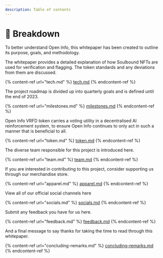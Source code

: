 ```yaml
---
description: Table of contents
---
```


# 📑 Breakdown

To better understand Open Info, this whitepaper has been created to outline its purpose, goals, and methodology. &#x20;

The whitepaper provides a detailed explanation of how Soulbound NFTs are used for verification and flagging. The token standards and any deviations from them are discussed.

{% content-ref url="tech.md" %}
[tech.md](tech.md)
{% endcontent-ref %}

The project roadmap is divided up into quarterly goals and is defined until the end of 2023.

{% content-ref url="milestones.md" %}
[milestones.md](milestones.md)
{% endcontent-ref %}

Open Info VRFD token carries a voting utility in a decentralised AI reinforcement system, to ensure Open Info continues to only act in such a manner that is beneficial to all.

{% content-ref url="token.md" %}
[token.md](token.md)
{% endcontent-ref %}

The diverse team responsible for this project is introduced here.

{% content-ref url="team.md" %}
[team.md](team.md)
{% endcontent-ref %}

If you are interested in contributing to this project, consider supporting us through our merchandise store.

{% content-ref url="apparel.md" %}
[apparel.md](apparel.md)
{% endcontent-ref %}

View all of our official social channels here

{% content-ref url="socials.md" %}
[socials.md](socials.md)
{% endcontent-ref %}

Submit any feedback you have for us here.

{% content-ref url="feedback.md" %}
[feedback.md](feedback.md)
{% endcontent-ref %}

And a final message to say thanks for taking the time to read through this whitepaper.

{% content-ref url="concluding-remarks.md" %}
[concluding-remarks.md](concluding-remarks.md)
{% endcontent-ref %}
